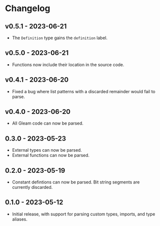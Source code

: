 # Changelog

## v0.5.1 - 2023-06-21

- The `Definition` type gains the `definition` label.

## v0.5.0 - 2023-06-21

- Functions now include their location in the source code.

## v0.4.1 - 2023-06-20

- Fixed a bug where list patterns with a discarded remainder would fail to
  parse.

## v0.4.0 - 2023-06-20

- All Gleam code can now be parsed.

## 0.3.0 - 2023-05-23

- External types can now be parsed.
- External functions can now be parsed.

## 0.2.0 - 2023-05-19

- Constant defintions can now be parsed. Bit string segments are currently
  discarded.

## 0.1.0 - 2023-05-12

- Initial release, with support for parsing custom types, imports, and type
  aliases.
